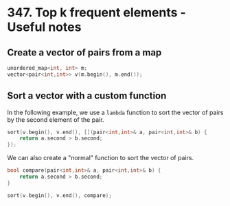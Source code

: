 # 347. Top k frequent elements - Useful notes

## Create a vector of pairs from a map

```cpp
unordered_map<int, int> m;
vector<pair<int,int>> v(m.begin(), m.end());
```

## Sort a vector with a custom function

In the following example, we use a `lambda` function to sort the vector of pairs by the second element of the pair.

```cpp
sort(v.begin(), v.end(), [](pair<int,int>& a, pair<int,int>& b) {
    return a.second > b.second;
});
```

We can also create a "normal" function to sort the vector of pairs.

```cpp
bool compare(pair<int,int>& a, pair<int,int>& b) {
    return a.second > b.second;
}

sort(v.begin(), v.end(), compare);
```
